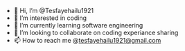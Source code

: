 - 👋 Hi, I’m @Tesfayehailu1921
- 👀 I’m interested in coding
- 🌱 I’m currently learning software engineering
- 💞️ I’m looking to collaborate on coding experiance sharing
- 📫 How to reach me @tesfayehailu1921@gmail.com

<!---
Tesfayehailu1921/Tesfayehailu1921 is a ✨ special ✨ repository because its `README.md` (this file) appears on your GitHub profile.
You can click the Preview link to take a look at your changes.
--->
